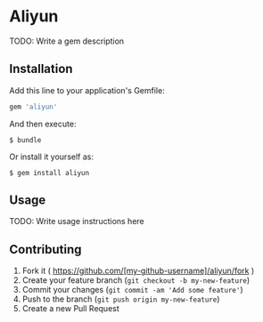 # Aliyun

TODO: Write a gem description

## Installation

Add this line to your application's Gemfile:

```ruby
gem 'aliyun'
```

And then execute:

    $ bundle

Or install it yourself as:

    $ gem install aliyun

## Usage

TODO: Write usage instructions here

## Contributing

1. Fork it ( https://github.com/[my-github-username]/aliyun/fork )
2. Create your feature branch (`git checkout -b my-new-feature`)
3. Commit your changes (`git commit -am 'Add some feature'`)
4. Push to the branch (`git push origin my-new-feature`)
5. Create a new Pull Request
